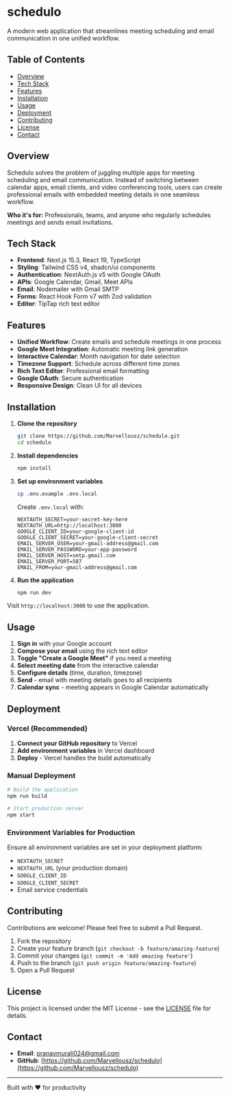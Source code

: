 # schedulo

A modern web application that streamlines meeting scheduling and email communication in one unified workflow.

## Table of Contents

- [Overview](#overview)
- [Tech Stack](#tech-stack)
- [Features](#features)
- [Installation](#installation)
- [Usage](#usage)
- [Deployment](#deployment)
- [Contributing](#contributing)
- [License](#license)
- [Contact](#contact)

## Overview

Schedulo solves the problem of juggling multiple apps for meeting scheduling and email communication. Instead of switching between calendar apps, email clients, and video conferencing tools, users can create professional emails with embedded meeting details in one seamless workflow.

**Who it's for:** Professionals, teams, and anyone who regularly schedules meetings and sends email invitations.

## Tech Stack

- **Frontend**: Next.js 15.3, React 19, TypeScript
- **Styling**: Tailwind CSS v4, shadcn/ui components
- **Authentication**: NextAuth.js v5 with Google OAuth
- **APIs**: Google Calendar, Gmail, Meet APIs
- **Email**: Nodemailer with Gmail SMTP
- **Forms**: React Hook Form v7 with Zod validation
- **Editor**: TipTap rich text editor

## Features

- **Unified Workflow**: Create emails and schedule meetings in one process
- **Google Meet Integration**: Automatic meeting link generation
- **Interactive Calendar**: Month navigation for date selection
- **Timezone Support**: Schedule across different time zones
- **Rich Text Editor**: Professional email formatting
- **Google OAuth**: Secure authentication
- **Responsive Design**: Clean UI for all devices

## Installation

1. **Clone the repository**
   ```bash
   git clone https://github.com/Marvellousz/schedulo.git
   cd schedulo
   ```

2. **Install dependencies**
   ```bash
   npm install
   ```

3. **Set up environment variables**
   ```bash
   cp .env.example .env.local
   ```
   
   Create `.env.local` with:
   ```env
   NEXTAUTH_SECRET=your-secret-key-here
   NEXTAUTH_URL=http://localhost:3000
   GOOGLE_CLIENT_ID=your-google-client-id
   GOOGLE_CLIENT_SECRET=your-google-client-secret
   EMAIL_SERVER_USER=your-gmail-address@gmail.com
   EMAIL_SERVER_PASSWORD=your-app-password
   EMAIL_SERVER_HOST=smtp.gmail.com
   EMAIL_SERVER_PORT=587
   EMAIL_FROM=your-gmail-address@gmail.com
   ```

4. **Run the application**
   ```bash
   npm run dev
   ```

Visit `http://localhost:3000` to use the application.

## Usage

1. **Sign in** with your Google account
2. **Compose your email** using the rich text editor
3. **Toggle "Create a Google Meet"** if you need a meeting
4. **Select meeting date** from the interactive calendar
5. **Configure details** (time, duration, timezone)
6. **Send** - email with meeting details goes to all recipients
7. **Calendar sync** - meeting appears in Google Calendar automatically

## Deployment

### Vercel (Recommended)

1. **Connect your GitHub repository** to Vercel
2. **Add environment variables** in Vercel dashboard
3. **Deploy** - Vercel handles the build automatically

### Manual Deployment

```bash
# Build the application
npm run build

# Start production server
npm start
```

### Environment Variables for Production

Ensure all environment variables are set in your deployment platform:
- `NEXTAUTH_SECRET`
- `NEXTAUTH_URL` (your production domain)
- `GOOGLE_CLIENT_ID`
- `GOOGLE_CLIENT_SECRET`
- Email service credentials

## Contributing

Contributions are welcome! Please feel free to submit a Pull Request.

1. Fork the repository
2. Create your feature branch (`git checkout -b feature/amazing-feature`)
3. Commit your changes (`git commit -m 'Add amazing feature'`)
4. Push to the branch (`git push origin feature/amazing-feature`)
5. Open a Pull Request

## License

This project is licensed under the MIT License - see the [LICENSE](LICENSE) file for details.

## Contact

- **Email**: pranavmurali024@gmail.com
- **GitHub**: [https://github.com/Marvellousz/schedulo](https://github.com/Marvellousz/schedulo)

---

Built with ❤️ for productivity